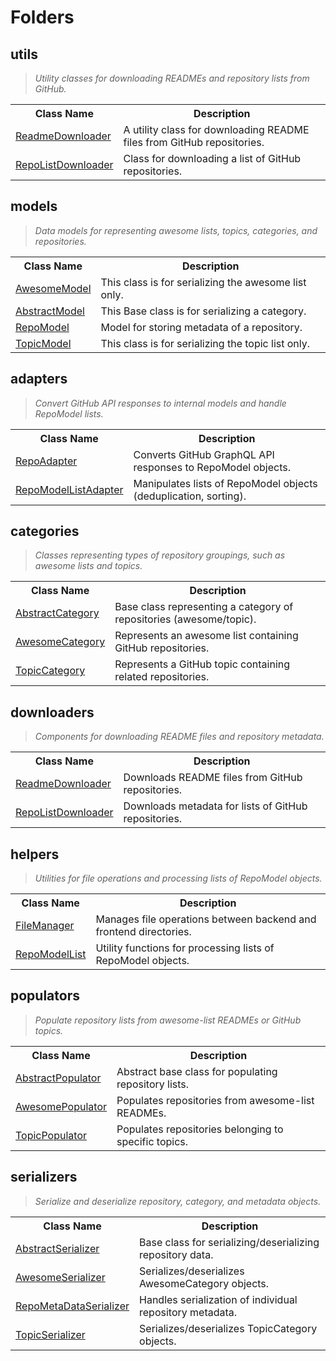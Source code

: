 <h1>Folders</h1>

<h2>utils</h2>
<blockquote><em>Utility classes for downloading READMEs and repository lists from GitHub.</em></blockquote>
<table>
  <tr>
    <th>Class Name</th>
    <th>Description</th>
  </tr>
  <tr>
    <td><a href="utils/ReadmeDownloader.py">ReadmeDownloader</a></td>
    <td>A utility class for downloading README files from GitHub repositories.</td>
  </tr>
  <tr>
    <td><a href="utils/RepoListDownloader.py">RepoListDownloader</a></td>
    <td>Class for downloading a list of GitHub repositories.</td>
  </tr>
</table>

<h2>models</h2>
<blockquote><em>Data models for representing awesome lists, topics, categories, and repositories.</em></blockquote>
<table>
  <tr>
    <th>Class Name</th>
    <th>Description</th>
  </tr>
  <tr>
    <td><a href="models/AwesomeModel.py">AwesomeModel</a></td>
    <td>This class is for serializing the awesome list only.</td>
  </tr>
  <tr>
    <td><a href="models/AbstractModel.py">AbstractModel</a></td>
    <td>This Base class is for serializing a category.</td>
  </tr>
  <tr>
    <td><a href="models/RepoModel.py">RepoModel</a></td>
    <td>Model for storing metadata of a repository.</td>
  </tr>
  <tr>
    <td><a href="models/TopicModel.py">TopicModel</a></td>
    <td>This class is for serializing the topic list only.</td>
  </tr>
</table>

<h2>adapters</h2>
<blockquote><em>Convert GitHub API responses to internal models and handle RepoModel lists.</em></blockquote>
<table>
  <tr>
    <th>Class Name</th>
    <th>Description</th>
  </tr>
  <tr>
    <td><a href="adapters/RepoAdapter.py">RepoAdapter</a></td>
    <td>Converts GitHub GraphQL API responses to RepoModel objects.</td>
  </tr>
  <tr>
    <td><a href="adapters/RepoModelListAdapter.py">RepoModelListAdapter</a></td>
    <td>Manipulates lists of RepoModel objects (deduplication, sorting).</td>
  </tr>
</table>

<h2>categories</h2>
<blockquote><em>Classes representing types of repository groupings, such as awesome lists and topics.</em></blockquote>
<table>
  <tr>
    <th>Class Name</th>
    <th>Description</th>
  </tr>
  <tr>
    <td><a href="categories/AbstractCategory.py">AbstractCategory</a></td>
    <td>Base class representing a category of repositories (awesome/topic).</td>
  </tr>
  <tr>
    <td><a href="categories/AwesomeCategory.py">AwesomeCategory</a></td>
    <td>Represents an awesome list containing GitHub repositories.</td>
  </tr>
  <tr>
    <td><a href="categories/TopicCategory.py">TopicCategory</a></td>
    <td>Represents a GitHub topic containing related repositories.</td>
  </tr>
</table>

<h2>downloaders</h2>
<blockquote><em>Components for downloading README files and repository metadata.</em></blockquote>
<table>
  <tr>
    <th>Class Name</th>
    <th>Description</th>
  </tr>
  <tr>
    <td><a href="downloaders/RepoDownloader.py">ReadmeDownloader</a></td>
    <td>Downloads README files from GitHub repositories.</td>
  </tr>
  <tr>
    <td><a href="downloaders/RepoDownloader.py">RepoListDownloader</a></td>
    <td>Downloads metadata for lists of GitHub repositories.</td>
  </tr>
</table>

<h2>helpers</h2>
<blockquote><em>Utilities for file operations and processing lists of RepoModel objects.</em></blockquote>
<table>
  <tr>
    <th>Class Name</th>
    <th>Description</th>
  </tr>
  <tr>
    <td><a href="helpers/FileManager.py">FileManager</a></td>
    <td>Manages file operations between backend and frontend directories.</td>
  </tr>
  <tr>
    <td><a href="helpers/RepoModelList.py">RepoModelList</a></td>
    <td>Utility functions for processing lists of RepoModel objects.</td>
  </tr>
</table>

<h2>populators</h2>
<blockquote><em>Populate repository lists from awesome-list READMEs or GitHub topics.</em></blockquote>
<table>
  <tr>
    <th>Class Name</th>
    <th>Description</th>
  </tr>
  <tr>
    <td><a href="populators/AbstractPopulator.py">AbstractPopulator</a></td>
    <td>Abstract base class for populating repository lists.</td>
  </tr>
  <tr>
    <td><a href="populators/AwesomePopulator.py">AwesomePopulator</a></td>
    <td>Populates repositories from awesome-list READMEs.</td>
  </tr>
  <tr>
    <td><a href="populators/TopicPopulator.py">TopicPopulator</a></td>
    <td>Populates repositories belonging to specific topics.</td>
  </tr>
</table>

<h2>serializers</h2>
<blockquote><em>Serialize and deserialize repository, category, and metadata objects.</em></blockquote>
<table>
  <tr>
    <th>Class Name</th>
    <th>Description</th>
  </tr>
  <tr>
    <td><a href="serializers/AbstractSerializer.py">AbstractSerializer</a></td>
    <td>Base class for serializing/deserializing repository data.</td>
  </tr>
  <tr>
    <td><a href="serializers/AwesomeSerializer.py">AwesomeSerializer</a></td>
    <td>Serializes/deserializes AwesomeCategory objects.</td>
  </tr>
  <tr>
    <td><a href="serializers/RepoMetaDataSerializer.py">RepoMetaDataSerializer</a></td>
    <td>Handles serialization of individual repository metadata.</td>
  </tr>
  <tr>
    <td><a href="serializers/TopicSerializer.py">TopicSerializer</a></td>
    <td>Serializes/deserializes TopicCategory objects.</td>
  </tr>
</table>

